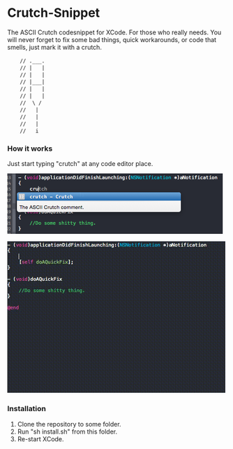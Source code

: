 # Crutch-Snippet
The ASCII Crutch codesnippet for XCode. For those who really needs.
You will never forget to fix some bad things, quick workarounds, or code that smells, just mark it with a crutch.

```objc
    // .___.
    // |   |
    // |   |
    // |___|
    // |   |
    // |   |
    //  \ /
    //   |
    //   |
    //   |
    //   i
```

### How it works

Just start typing "crutch" at any code editor place. 

![teaser](/Graphics/crutch_image.png)

![teaser](/Graphics/crutch_animation.gif)

### Installation

1. Clone the repository to some folder.
2. Run "sh install.sh" from this folder. 
3. Re-start XCode.

